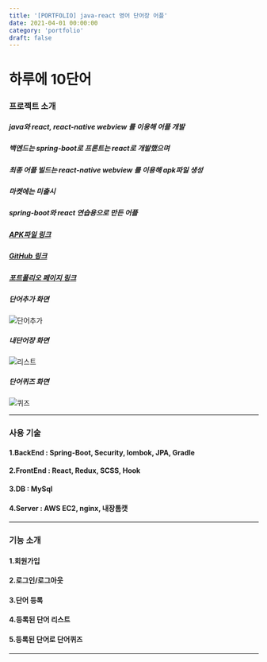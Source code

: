 ```yaml
---
title: '[PORTFOLIO] java-react 영어 단어장 어플'
date: 2021-04-01 00:00:00
category: 'portfolio'
draft: false
---
```


# 하루에 10단어

### 프로젝트 소개

##### java와 react, react-native webview 를 이용해 어플 개발

##### 백엔드는 spring-boot로 프론트는 react로 개발했으며

##### 최종 어플 빌드는 react-native webview 를 이용해 apk파일 생성

##### 마켓에는 미출시

##### spring-boot와 react 연습용으로 만든 어플

##### [APK파일 링크](https://drive.google.com/file/d/1qsV38jyEsFUx2HPuYHC9b5l-3ePvx_gB/view?usp=sharing)

##### [GitHub 링크](https://github.com/Leeyonghyeong/java-react)

##### [포트폴리오 페이지 링크](https://leeyonghyeong.github.io/portFolio/)

##### 단어추가 화면

![단어추가](../../assets/myword/add.jpg)

##### 내단어장 화면

![리스트](../../assets/myword/list.jpg)

##### 단어퀴즈 화면

![퀴즈](../../assets/myword/quiz.jpg)

---

### 사용 기술

#### 1.BackEnd : Spring-Boot, Security, lombok, JPA, Gradle

#### 2.FrontEnd : React, Redux, SCSS, Hook

#### 3.DB : MySql

#### 4.Server : AWS EC2, nginx, 내장톰캣

---

### 기능 소개

#### 1.회원가입

#### 2.로그인/로그아웃

#### 3.단어 등록

#### 4.등록된 단어 리스트

#### 5.등록된 단어로 단어퀴즈

---
